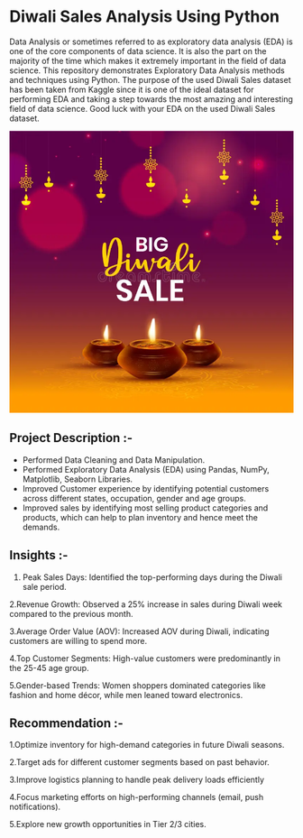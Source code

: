 

# Diwali Sales Analysis Using Python

Data Analysis or sometimes referred to as exploratory data analysis (EDA) is one of the core components of data science. It is also the part on the majority of the time which makes it extremely important in the field of data science. This repository demonstrates Exploratory Data Analysis methods and techniques using Python. The purpose of the used Diwali Sales dataset has been taken from Kaggle since it is one of the ideal dataset for performing EDA and taking a step towards the most amazing and interesting field of data science. Good luck with your EDA on the used Diwali Sales dataset.


<img src="diwali img.jpg" width=1000 height=500>


## Project Description :-
<ul>
<li>Performed Data Cleaning and Data Manipulation.
<li>Performed Exploratory Data Analysis (EDA) using Pandas, NumPy, Matplotlib, Seaborn Libraries.
<li>Improved Customer experience by identifying potential customers across different states, occupation, gender and age groups.
<li>Improved sales by identifying most selling product categories and products, which can help to plan inventory and hence meet the demands.
</ul>


## Insights :-
1. Peak Sales Days: Identified the top-performing days during the Diwali sale period. 
   
 2.Revenue Growth: Observed a 25% increase in sales during Diwali week compared to the previous month.

 3.Average Order Value (AOV): Increased AOV during Diwali, indicating customers are willing to spend more.

 4.Top Customer Segments: High-value customers were predominantly in the 25-45 age group.

 5.Gender-based Trends: Women shoppers dominated categories like fashion and home décor, while men leaned toward electronics.


## Recommendation :-
 1.Optimize inventory for high-demand categories in future Diwali seasons.

 2.Target ads for different customer segments based on past behavior.

 3.Improve logistics planning to handle peak delivery loads efficiently

 4.Focus marketing efforts on high-performing channels (email, push notifications).

 5.Explore new growth opportunities in Tier 2/3 cities.
